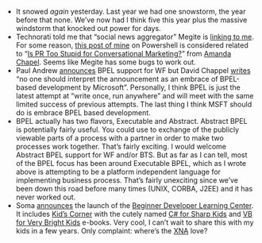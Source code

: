 -   It snowed *again* yesterday. Last year we had one snowstorm, the
    year before that none. We’ve now had I think five this year plus the
    massive windstorm that knocked out power for days.
-   Technorati told me that “social news aggregator” Megite is [linking
    to me](http://www.megite.com/technology/1170964019/41). For some
    reason, [this post of
    mine](http://devhawk.net/2007/02/07/perusing-powershell-part-2-error-or-no-output/)
    on Powershell is considered related to “[Is PR Too Stupid for
    Conversational
    Marketing?](http://www.strumpette.com/archives/300-Is-PR-Too-Stupid-for-Conversational-Marketing.html)”
    from [Amanda Chapel](http://www.strumpette.com/). Seems like Megite
    has some bugs to work out.
-   Paul Andrew
    [announces](http://blogs.msdn.com/pandrew/archive/2007/02/25/Microsoft-provides-BPEL-2.0-in-WF-_2D00_-BPEL-for-Windows-Workflow-Foundation-March-CTP.aspx)
    BPEL support for WF but David Chappel
    [writes](http://www.davidchappell.com/blog/2007/02/windows-workflow-foundation-and-bpel.html)
    “no one should interpret the announcement as an embrace of
    BPEL-based development by Microsoft”. Personally, I think BPEL is
    just the latest attempt at “write once, run anywhere” and will meet
    with the same limited success of previous attempts. The last thing I
    think MSFT should do is embrace BPEL based development.
-   BPEL actually has two flavors, Executable and Abstract. Abstract
    BPEL is potentially fairly useful. You could use to exchange of the
    publicly viewable parts of a process with a partner in order to make
    two processes work together. That’s fairly exciting. I would welcome
    Abstract BPEL support for WF and/or BTS. But as far as I can tell,
    most of the BPEL focus has been around Executable BPEL, which as I
    wrote above is attempting to be a platform independent language for
    implementing business process. That’s fairly unexciting since we’ve
    been down this road before many times (UNIX, CORBA, J2EE) and it has
    never worked out.
-   Soma
    [announces](http://blogs.msdn.com/somasegar/archive/2007/03/01/beginner-developer-learning-center-launched.aspx)
    the launch of the [Beginner Developer Learning
    Center](http://msdn.microsoft.com/vstudio/express/beginner/). It
    includes [Kid’s
    Corner](http://msdn.microsoft.com/vstudio/express/beginner/kids/) with
    the cutely named [C\# for Sharp
    Kids](http://msdn.microsoft.com/vstudio/express/beginner/kids/csharp)
    and [VB for Very Bright
    Kids](http://msdn.microsoft.com/vstudio/express/beginner/kids/vb) e-books.
    Very cool, I can’t wait to share this with my kids in a few years.
    Only complaint: where’s the [XNA](http://msdn2.microsoft.com/xna/)
    love?

